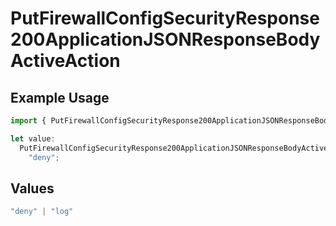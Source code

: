 # PutFirewallConfigSecurityResponse200ApplicationJSONResponseBodyActiveAction

## Example Usage

```typescript
import { PutFirewallConfigSecurityResponse200ApplicationJSONResponseBodyActiveAction } from "@vercel/sdk/models/operations/putfirewallconfig.js";

let value:
  PutFirewallConfigSecurityResponse200ApplicationJSONResponseBodyActiveAction =
    "deny";
```

## Values

```typescript
"deny" | "log"
```
